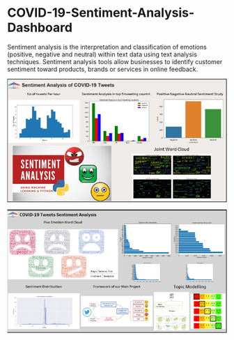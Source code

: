 # COVID-19-Sentiment-Analysis-Dashboard

Sentiment analysis is the interpretation and classification of emotions (positive, negative and neutral) within text data using text analysis techniques. Sentiment analysis tools allow businesses to identify customer sentiment toward products, brands or services in online feedback.

![sentiment analysis of covid-19 tweets](https://github.com/vishwasgarg24/COVID-19-Sentiment-Analysis-Dashboard/blob/master/sentiment%20analysis%20of%20covid-19%20tweets.png)

![covid-19 Tweets Sentiments Analysis](https://github.com/vishwasgarg24/COVID-19-Sentiment-Analysis-Dashboard/blob/master/covid-19%20Tweets%20Sentiments%20Analysis.png)

